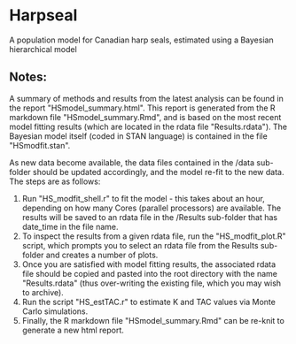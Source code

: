 # Harpseal
A population model for Canadian harp seals, estimated using a Bayesian hierarchical model

## Notes:
A summary of methods and results from the latest analysis can be found in the report "HSmodel_summary.html". This report is generated from the R markdown file "HSmodel_summary.Rmd", and is based on the most recent model fitting results (which are located in the rdata file "Results.rdata"). The Bayesian model itself (coded in STAN language) is contained in the file "HSmodfit.stan". 

As new data become available, the data files contained in the /data sub-folder should be updated accordingly, and the model re-fit to the new data. The steps are as follows:
1. Run "HS_modfit_shell.r" to fit the model - this takes about an hour, depending on how many Cores (parallel processors) are available. The results will be saved to an rdata file in the /Results sub-folder that has date_time in the file name. 
2. To inspect the results from a given rdata file, run the "HS_modfit_plot.R" script, which prompts you to select an rdata file from the Results sub-folder and creates a number of plots.
3. Once you are satisfied with model fitting results, the associated rdata file should be copied and pasted into the root directory with the name "Results.rdata" (thus over-writing the existing file, which you may wish to archive). 
4. Run the script "HS_estTAC.r" to estimate K and TAC values via Monte Carlo simulations. 
5. Finally, the R markdown file "HSmodel_summary.Rmd" can be re-knit to generate a new html report.

